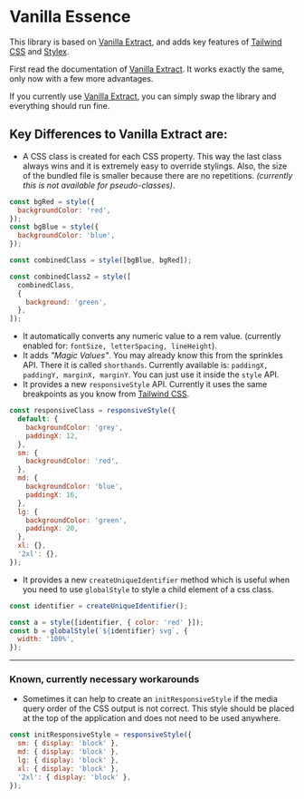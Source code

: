 # Vanilla Essence

This library is based on [Vanilla Extract](https://vanilla-extract.style/), and adds key features of [Tailwind CSS](https://tailwindcss.com/) and [Stylex](https://www.youtube.com/watch?v=ur-sGzUWId4).

First read the documentation of [Vanilla Extract](https://vanilla-extract.style/). It works exactly the same, only now with a few more advantages.

If you currently use [Vanilla Extract](https://vanilla-extract.style/), you can simply swap the library and everything should run fine.

## Key Differences to Vanilla Extract are:

- A CSS class is created for each CSS property. This way the last class always wins and it is extremely easy to override stylings. Also, the size of the bundled file is smaller because there are no repetitions. _(currently this is not available for pseudo-classes)_.

```js
const bgRed = style({
  backgroundColor: 'red',
});
const bgBlue = style({
  backgroundColor: 'blue',
});

const combinedClass = style([bgBlue, bgRed]);

const combinedClass2 = style([
  combinedClass,
  {
    background: 'green',
  },
]);
```

- It automatically converts any numeric value to a rem value. (currently enabled for: `fontSize, letterSpacing, lineHeight`).
- It adds _"Magic Values"_. You may already know this from the sprinkles API. There it is called `shorthands`. Currently available is: `paddingX, paddingY, marginX, marginY`. You can just use it inside the `style` API.
- It provides a new `responsiveStyle` API. Currently it uses the same breakpoints as you know from [Tailwind CSS](https://tailwindcss.com/docs/responsive-design).

```js
const responsiveClass = responsiveStyle({
  default: {
    backgroundColor: 'grey',
    paddingX: 12,
  },
  sm: {
    backgroundColor: 'red',
  },
  md: {
    backgroundColor: 'blue',
    paddingX: 16,
  },
  lg: {
    backgroundColor: 'green',
    paddingX: 20,
  },
  xl: {},
  '2xl': {},
});
```

- It provides a new `createUniqueIdentifier` method which is useful when you need to use `globalStyle` to style a child element of a css class.

```js
const identifier = createUniqueIdentifier();

const a = style([identifier, { color: 'red' }]);
const b = globalStyle(`${identifier} svg`, {
  width: '100%',
});
```

---

### Known, currently necessary workarounds

- Sometimes it can help to create an `initResponsiveStyle` if the media query order of the CSS output is not correct. This style should be placed at the top of the application and does not need to be used anywhere.

```js
const initResponsiveStyle = responsiveStyle({
  sm: { display: 'block' },
  md: { display: 'block' },
  lg: { display: 'block' },
  xl: { display: 'block' },
  '2xl': { display: 'block' },
});
```
